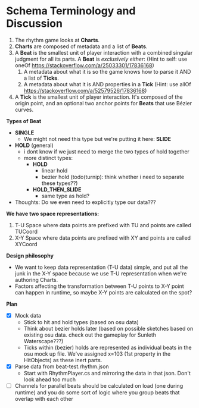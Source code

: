 # Schema Terminology and Discussion

1. The rhythm game looks at **Charts**.
2. **Charts** are composed of metadata and a list of **Beats**.
3. A **Beat** is the smallest unit of player interaction with a combined singular judgment for all its parts. A **Beat** is *exclusively either*: (Hint to self: use oneOf https://stackoverflow.com/a/25033301/17836168)
   1. A metadata about what it is so the game knows how to parse it AND a list of **Ticks**.
   2. A metadata about what it is AND properties in a **Tick** (Hint: use allOf https://stackoverflow.com/a/52579526/17836168)
4. A **Tick** is the smallest unit of player interaction. It's composed of the origin point, and an optional two anchor points for **Beats** that use Bézier curves.

**Types of Beat**

- **SINGLE**
  - We might not need this type but we're putting it here: **SLIDE**
- **HOLD** (general)
  - i dont know if we just need to merge the two types of hold together
  - more distinct types:
    - **HOLD**
      - linear hold
      - bezier hold (todo(turnip): think whether i need to separate these types??)
    - **HOLD_THEN_SLIDE**
      - same type as hold?
- Thoughts: Do we even need to explicitly type our data???

**We have two space representations:**

1. T-U Space where data points are prefixed with TU and points are called TUCoord
2. X-Y Space where data points are prefixed with XY and points are called XYCoord

**Design philosophy**

- We want to keep data representation (T-U data) simple, and put all the junk in the X-Y space because we use T-U representation when we're authoring Charts.
- Factors affecting the transformation between T-U points to X-Y point can happen in runtime, so maybe X-Y points are calculated on the spot?

**Plan**

- [x] Mock data
  - Stick to hit and hold types (based on osu data)
  - Think about bezier holds later (based on possible sketches based on existing osu data. check out the gameplay for Sunleth Waterscape???)
  - Ticks within (bezier) holds are represented as individual beats in the osu mock up file. We've assigned x=103 (1st property in the HitObjects) as these inert parts.
- [x] Parse data from beat-test.rhythm.json
  - Start with RhythmPlayer.cs and mirroring the data in that json. Don't look ahead too much
- [ ] Channels for parallel beats should be calculated on load (one during runtime) and you do some sort of logic where you group beats that overlap with each other
